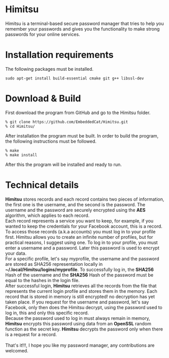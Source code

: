 # Himitsu
Himitsu is a terminal-based secure password manager that tries to help you remember your passwords and gives you the functionality to make strong passwords for your online services. 

# Installation requirements
The following packages must be installed.<br>
```
sudo apt-get install build-essential cmake git g++ libssl-dev
```

# Download & Build

First download the program from GitHub and go to the Himitsu folder.

```
% git clone https://github.com/EmbeddedCat/Himitsu.git
% cd Himitsu/
```

After installation the program must be built. In order to build the program, the following instructions must be
followed.<br>

```
% make
% make install
```

After this the program will be installed and ready to run.

# Technical details

**Himitsu** stores records and each record contains two pieces of information, the first one is the username, and the second is the password. The username and the password are securely encrypted using the **AES** algorithm, which applies to each record.<br>
Each record represents a service you want to keep, for example, if you wanted to keep the credentials for your Facebook account, this is a record.<br>
To access those records (a.k.a accounts) you must log in to your profile first. Himitsu allows you to create an infinite number of profiles, but for practical reasons, I suggest using one. To log in to your profile, you must enter a username and a password. Later this password is used to encrypt your data.<br>
For a specific profile, let's say myprofile, the username and the password are stored as SHA256 representation locally in **~/.local/Himitsu/logins/myprofile**. To successfully log in, the **SHA256** Hash of the username and the **SHA256** Hash of the password must be equal to the hashes in the login file.<br>
After successful login, **Himitsu** retrieves all the records from the file that represents the current login profile and stores them in the memory. Each record that is stored in memory is still encrypted! no decryption has yet taken place. If you request for the username and password, let's say Facebook, only then does the Himitsu decrypt, using the password used to log in, this and only this specific record.<br>
Because the password used to log in must always remain in memory, **Himitsu** encrypts this password using data from an **OpenSSL** random function as the secret key. **Himitsu** decrypts the password only when there is a request for a record.<br><br>
That's it!!!, I hope you like my password manager, any contributions are welcomed.
